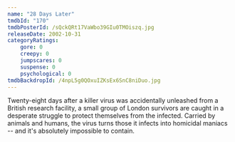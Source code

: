 ```yaml
---
name: "28 Days Later"
tmdbId: "170"
tmdbPosterId: /sQckQRt17VaWbo39GIu0TMOiszq.jpg
releaseDate: 2002-10-31
categoryRatings:
    gore: 0
    creepy: 0
    jumpscares: 0
    suspense: 0
    psychological: 0
tmdbBackdropId: /4npL5g0QOxuIZKsEx6SnC8niDuo.jpg
---
```

Twenty-eight days after a killer virus was accidentally unleashed from a British research facility, a small group of London survivors are caught in a desperate struggle to protect themselves from the infected. Carried by animals and humans, the virus turns those it infects into homicidal maniacs -- and it's absolutely impossible to contain.
